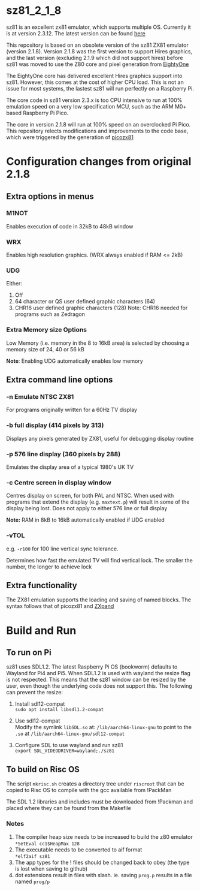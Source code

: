 # sz81_2_1_8
sz81 is an excellent zx81 emulator, which supports multiple OS. Currently it is at version 2.3.12. The latest version can be found [here](https://github.com/SegHaxx/sz81)

This repository is based on an obsolete version of the sz81 ZX81 emulator (version 2.1.8). Version 2.1.8 was the first version to support Hires graphics, and the last version (excluding 2.1.9 which did not support hires) before sz81 was moved to use the Z80 core and pixel generation from [EightyOne](https://github.com/charlierobson/EightyOne)

The EightyOne core has delivered excellent Hires graphics support into sz81. However, this comes at the cost of higher CPU load. This is not an issue for most systems, the lastest sz81 will run perfectly on a Raspberry Pi.

The core code in sz81 version 2.3.x is too CPU intensive to run at 100% emulation speed on a very low specification MCU, such as the ARM M0+ based Raspberry Pi Pico.

The core in version 2.1.8 will run at 100% speed on an overclocked Pi Pico. This repository relects modifications and improvements to the code base, which were triggered by the generation of [picozx81](https://github.com/ikjordan/picozx81)

# Configuration changes from original 2.1.8
## Extra options in menus
### M1NOT
Enables execution of code in 32kB to 48kB window

### WRX
Enables high resolution graphics. (WRX always enabled if RAM <= 2kB)

### UDG
Either:
1. Off
2. 64 character or QS user defined graphic characters (64)
3. CHR16 user defined graphic characters (128)
Note: CHR16 needed for programs such as Zedragon

### Extra Memory size Options
Low Memory (i.e. memory in the 8 to 16kB area) is selected by choosing a memory size of 24, 40 or 56 kB

**Note**: Enabling UDG automatically enables low memory

## Extra command line options
### -n  Emulate NTSC ZX81
For programs originally written for a 60Hz TV display
### -b  full display (414 pixels by 313)
Displays any pixels generated by ZX81, useful for debugging display routine
### -p  576 line display (360 pixels by 288)
Emulates the display area of a typical 1980's UK TV
### -c  Centre screen in display window
Centres display on screen, for both PAL and NTSC. When used with programs that extend the display (e.g. `maxtext.p`) will result in some of the display being lost. Does not apply to either 576 line or full display 

**Note:** RAM in 8kB to 16kB automatically enabled if UDG enabled
### -vTOL 
e.g. `-r100` for 100 line vertical sync tolerance.

Determines how fast the emulated TV will find vertical lock. The smaller the number, the longer to achieve lock

## Extra functionality
The ZX81 emulation supports the loading and saving of named blocks. The syntax follows that of picozx81 and [ZXpand](https://github-wiki-see.page/m/charlierobson/ZXpand-Vitamins/wiki/ZXpand---Online-Manual)

# Build and Run
## To run on Pi
sz81 uses SDL1.2. The latest Raspberry Pi OS (bookworm) defaults to Wayland for Pi4 and Pi5. When SDL1.2 is used with wayland the resize flag is not respected. This means that the sz81 window can be resized by the user, even though the underlying code does not support this. The following can prevent the resize:

1. Install sdl12-compat  
`sudo apt install libsdl1.2-compat`

2. Use sdl12-compat  
Modify the symlink `libSDL.so` at:
`/lib/aarch64-linux-gnu` to point to the `.so` at `/lib/aarch64-linux-gnu/sdl12-compat`

3. Configure SDL to use wayland and run sz81  
`export SDL_VIDEODRIVER=wayland;./sz81`

## To build on Risc OS
The script `mkrisc.sh` creates a directory tree under `riscroot` that can be copied to Risc OS to compile with the gcc available from !PackMan

The SDL 1.2 libraries and includes must be downloaded from !Packman and placed where they can be found from the Makefile

### Notes
1. The compiler heap size needs to be increased to build the z80 emulator  
`*SetEval cc1$HeapMax 128`
2. The executable needs to be converted to aif format  
`*elf2aif sz81`
3. The app types for the ! files should be changed back to obey (the type is lost when saving to github)
4. dot extensions result in files with slash. ie. saving `prog.p` results in a file named `prog/p`
